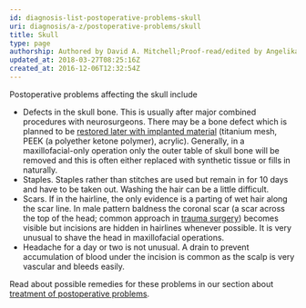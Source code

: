 ```yaml
---
id: diagnosis-list-postoperative-problems-skull
uri: diagnosis/a-z/postoperative-problems/skull
title: Skull
type: page
authorship: Authored by David A. Mitchell;Proof-read/edited by Angelika Sebald
updated_at: 2018-03-27T08:25:16Z
created_at: 2016-12-06T12:32:54Z
---
```


<p>Postoperative problems affecting the skull include</p>
<ul>
    <li>Defects in the skull bone. This is usually after major combined
        procedures with neurosurgeons. There may be a bone defect
        which is planned to be <a href="/treatment/surgery/reconstruction">restored later with implanted material</a>        (titanium mesh, PEEK (a polyether ketone polymer), acrylic).
        Generally, in a maxillofacial-only operation only the
        outer table of skull bone will be removed and this is
        often either replaced with synthetic tissue or fills
        in naturally.</li>
    <li>Staples. Staples rather than stitches are used but remain
        in for 10 days and have to be taken out. Washing the
        hair can be a little difficult.</li>
    <li>Scars. If in the hairline, the only evidence is a parting
        of wet hair along the scar line. In male pattern baldness
        the coronal scar (a scar across the top of the head;
        common approach in <a href="/treatment/surgery/fracture">trauma surgery</a>)
        becomes visible but incisions are hidden in hairlines
        whenever possible. It is very unusual to shave the head
        in maxillofacial operations.</li>
    <li>Headache for a day or two is not unusual. A drain to prevent
        accumulation of blood under the incision is common as
        the scalp is very vascular and bleeds easily.</li>
</ul>
<aside>
    <p>Read about possible remedies for these problems in our section
        about <a href="/treatment/surgery/postoperative-problems">treatment of postoperative problems</a>.</p>
</aside>
